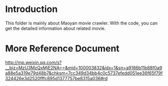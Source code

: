 # Introduction
This folder is mainly about Maoyan movie crawler. With the code, you can get the detailed information about related movie.

# More Reference Document
http://mp.weixin.qq.com/s?__biz=MzU3MzQxMjE2NA==&mid=100003832&idx=1&sn=a9186b11b88f0a9a88e5a319e79d48b7&chksm=7cc349d34bb4c0c5737efedd051ee36f65f79f324426e3d2520fffc895d1377757be8315a036#rd
